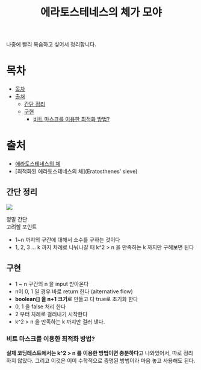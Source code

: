 ﻿---
title:  "에라토스테네스의 체가 모야"
excerpt: "에라토스테네스의 체는 정말 금방인걸요?"
toc: true
toc_sticky: true

categories:
  - Algorithm
tags:
  - 에라토스테네스의 체
last_modified_at: 2020-03-03TO15:30:00+09:00
---

나중에 빨리 복습하고 싶어서 정리합니다.

# 목차
- [목차](#목차)
- [출처](#출처)
  - [간단 정리](#간단-정리)
  - [구현](#구현)
    - [비트 마스크를 이용한 최적화 방법?](#비트-마스크를-이용한-최적화-방법)

# 출처
- [에라토스테네스의 체](https://ko.wikipedia.org/wiki/%EC%97%90%EB%9D%BC%ED%86%A0%EC%8A%A4%ED%85%8C%EB%84%A4%EC%8A%A4%EC%9D%98_%EC%B2%B4)
- [최적화된 에라토스테네스의 체](Eratosthenes' sieve)  

## 간단 정리
![](https://commons.wikimedia.org/wiki/File:Sieve_of_Eratosthenes_animation.gif)

정말 간단 <br>
고려할 포인트
- 1~n 까지의 구간에 대해서 소수를 구하는 것이다
- 1, 2, 3 ... k 까지 차례로 나눠나갈 때 k^2 > n 을 만족하는 k 까지만 구해보면 된다

## 구현 

- 1 ~ n  구간의 n 을 input 받아온다
- n이 0, 1 일 경우 바로 return 한다 (alternative flow)
- **boolean[] 을 n+1 크기**로 만들고 다 true로 초기화 한다
- 0, 1 을 false 처리 한다
- 2 부터 차례로 걸러내기 시작한다
- k^2 > n 을 만족하는 k 까지만 걸러 낸다.

### 비트 마스크를 이용한 최적화 방법?
**실제 코딩테스트에서는 k^2 > n 를 이용한 방법이면 충분하다**고 나와있어서, 따로 정리하지 않았다. 그리고 이것은 이미 수학적으로 증명된 방법이라 마음 놓고 사용해도 된다.

